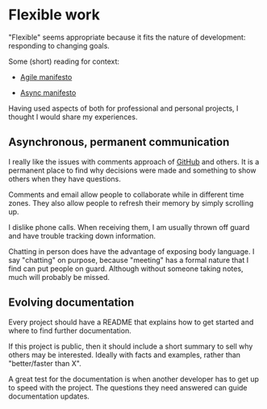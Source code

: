 # Flexible work

"Flexible" seems appropriate because it fits the nature of development:
responding to changing goals.

Some (short) reading for context:

- [Agile manifesto](http://www.agilemanifesto.org/)

- [Async manifesto](http://asyncmanifesto.org/)

Having used aspects of both for professional and personal projects, I
thought I would share my experiences.


## Asynchronous, permanent communication

I really like the issues with comments approach of
[GitHub](https://github.com/) and others.
It is a permanent place to find why decisions were made and something to
show others when they have questions.

Comments and email allow people to collaborate while in different time
zones.
They also allow people to refresh their memory by simply scrolling up.

I dislike phone calls.
When receiving them, I am usually thrown off guard and have trouble
tracking down information.

Chatting in person does have the advantage of exposing body language.
I say "chatting" on purpose, because "meeting" has a formal nature that
I find can put people on guard.
Although without someone taking notes, much will probably be missed.


## Evolving documentation

Every project should have a README that explains how to get started and
where to find further documentation.

If this project is public, then it should include a short summary to
sell why others may be interested.
Ideally with facts and examples, rather than "better/faster than X".

A great test for the documentation is when another developer has to get
up to speed with the project.
The questions they need answered can guide documentation updates.
